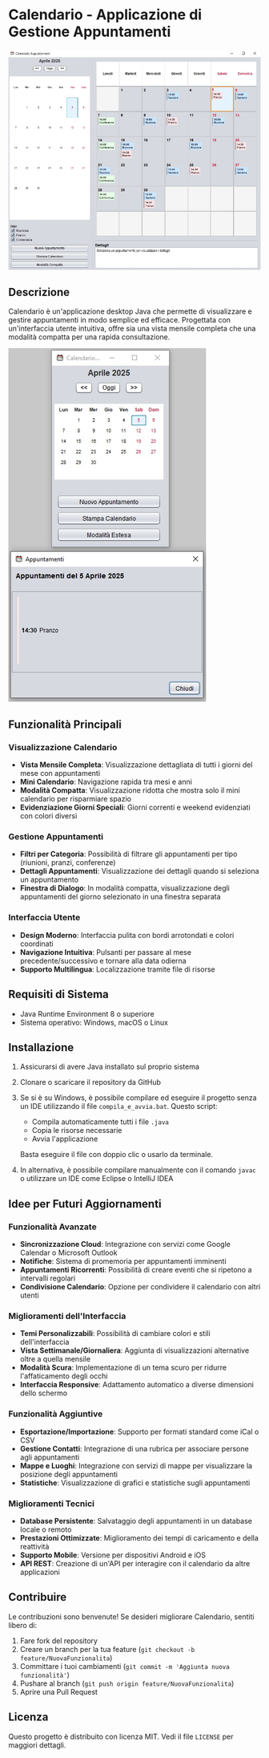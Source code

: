 # Calendario - Applicazione di Gestione Appuntamenti

![Modalita estesa](screenshot/modEstesa.jpg)

## Descrizione
Calendario è un'applicazione desktop Java che permette di visualizzare e gestire appuntamenti in modo semplice ed efficace. Progettata con un'interfaccia utente intuitiva, offre sia una vista mensile completa che una modalità compatta per una rapida consultazione.

![Modalita compatta](screenshot/modCompatta.jpg)

## Funzionalità Principali

### Visualizzazione Calendario
- **Vista Mensile Completa**: Visualizzazione dettagliata di tutti i giorni del mese con appuntamenti
- **Mini Calendario**: Navigazione rapida tra mesi e anni
- **Modalità Compatta**: Visualizzazione ridotta che mostra solo il mini calendario per risparmiare spazio
- **Evidenziazione Giorni Speciali**: Giorni correnti e weekend evidenziati con colori diversi

### Gestione Appuntamenti
- **Filtri per Categoria**: Possibilità di filtrare gli appuntamenti per tipo (riunioni, pranzi, conferenze)
- **Dettagli Appuntamenti**: Visualizzazione dei dettagli quando si seleziona un appuntamento
- **Finestra di Dialogo**: In modalità compatta, visualizzazione degli appuntamenti del giorno selezionato in una finestra separata

### Interfaccia Utente
- **Design Moderno**: Interfaccia pulita con bordi arrotondati e colori coordinati
- **Navigazione Intuitiva**: Pulsanti per passare al mese precedente/successivo e tornare alla data odierna
- **Supporto Multilingua**: Localizzazione tramite file di risorse

## Requisiti di Sistema
- Java Runtime Environment 8 o superiore
- Sistema operativo: Windows, macOS o Linux

## Installazione

1. Assicurarsi di avere Java installato sul proprio sistema
2. Clonare o scaricare il repository da GitHub
3. Se si è su Windows, è possibile compilare ed eseguire il progetto senza un IDE utilizzando il file `compila_e_avvia.bat`. Questo script:
   - Compila automaticamente tutti i file `.java`
   - Copia le risorse necessarie
   - Avvia l'applicazione

   Basta eseguire il file con doppio clic o usarlo da terminale.

4. In alternativa, è possibile compilare manualmente con il comando `javac` o utilizzare un IDE come Eclipse o IntelliJ IDEA

## Idee per Futuri Aggiornamenti

### Funzionalità Avanzate
- **Sincronizzazione Cloud**: Integrazione con servizi come Google Calendar o Microsoft Outlook
- **Notifiche**: Sistema di promemoria per appuntamenti imminenti
- **Appuntamenti Ricorrenti**: Possibilità di creare eventi che si ripetono a intervalli regolari
- **Condivisione Calendario**: Opzione per condividere il calendario con altri utenti

### Miglioramenti dell'Interfaccia
- **Temi Personalizzabili**: Possibilità di cambiare colori e stili dell'interfaccia
- **Vista Settimanale/Giornaliera**: Aggiunta di visualizzazioni alternative oltre a quella mensile
- **Modalità Scura**: Implementazione di un tema scuro per ridurre l'affaticamento degli occhi
- **Interfaccia Responsive**: Adattamento automatico a diverse dimensioni dello schermo

### Funzionalità Aggiuntive
- **Esportazione/Importazione**: Supporto per formati standard come iCal o CSV
- **Gestione Contatti**: Integrazione di una rubrica per associare persone agli appuntamenti
- **Mappe e Luoghi**: Integrazione con servizi di mappe per visualizzare la posizione degli appuntamenti
- **Statistiche**: Visualizzazione di grafici e statistiche sugli appuntamenti

### Miglioramenti Tecnici
- **Database Persistente**: Salvataggio degli appuntamenti in un database locale o remoto
- **Prestazioni Ottimizzate**: Miglioramento dei tempi di caricamento e della reattività
- **Supporto Mobile**: Versione per dispositivi Android e iOS
- **API REST**: Creazione di un'API per interagire con il calendario da altre applicazioni

## Contribuire
Le contribuzioni sono benvenute! Se desideri migliorare Calendario, sentiti libero di:
1. Fare fork del repository
2. Creare un branch per la tua feature (`git checkout -b feature/NuovaFunzionalita`)
3. Committare i tuoi cambiamenti (`git commit -m 'Aggiunta nuova funzionalità'`)
4. Pushare al branch (`git push origin feature/NuovaFunzionalita`)
5. Aprire una Pull Request

## Licenza
Questo progetto è distribuito con licenza MIT. Vedi il file `LICENSE` per maggiori dettagli.
